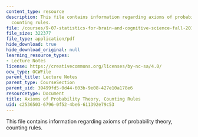 ```yaml
---
content_type: resource
description: This file contains information regarding axioms of probability theory,
  counting rules.
file: /courses/9-07-statistics-for-brain-and-cognitive-science-fall-2016/c253650367960f524be6611392e79c53_MIT9_07F16_lec1.pdf
file_size: 322377
file_type: application/pdf
hide_download: true
hide_download_original: null
learning_resource_types:
- Lecture Notes
license: https://creativecommons.org/licenses/by-nc-sa/4.0/
ocw_type: OCWFile
parent_title: Lecture Notes
parent_type: CourseSection
parent_uid: 39499fd5-0d44-603b-9e08-427e10a178e6
resourcetype: Document
title: Axioms of Probability Theory, Counting Rules
uid: c2536503-6796-0f52-4be6-611392e79c53
---
```

This file contains information regarding axioms of probability theory, counting rules.